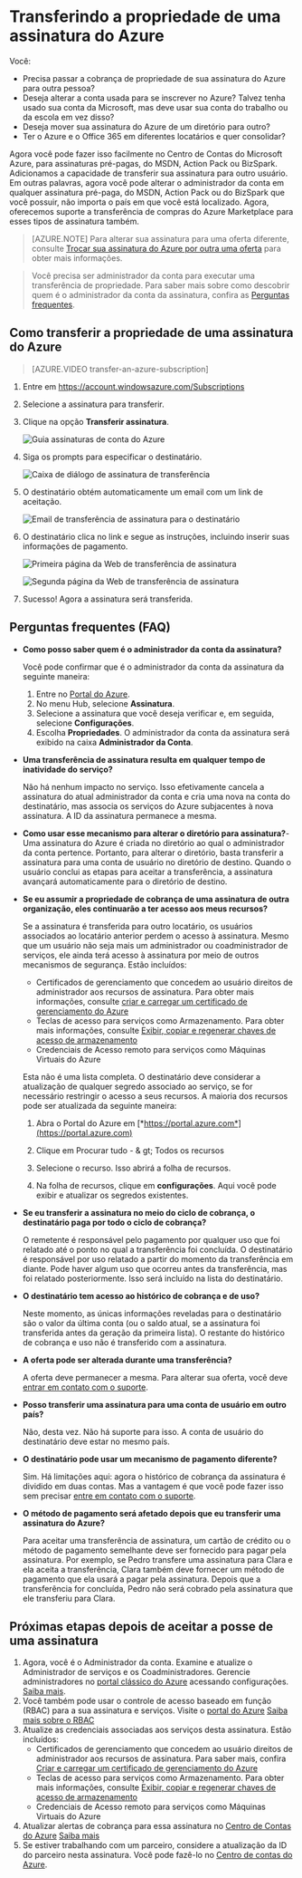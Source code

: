 <properties
   pageTitle="Transferindo a propriedade de uma assinatura do Azure | Microsoft Azure"
   description="Como transferir uma assinatura do Azure para outro usuário e algumas Perguntas Frequentes (FAQ) sobre o processo"
   services=""
   documentationCenter=""
   authors="genlin"
   manager="stevenpo"
   editor="n/a"
   tags="billing,top-support-issue"/>

<tags
   ms.service="billing"
   ms.workload="na"
   ms.tgt_pltfrm="na"
   ms.devlang="na"
   ms.topic="article"
   ms.date="07/21/2016"
   ms.author="genli"/>

# Transferindo a propriedade de uma assinatura do Azure

Você:

- Precisa passar a cobrança de propriedade de sua assinatura do Azure para outra pessoa?
- Deseja alterar a conta usada para se inscrever no Azure? Talvez tenha usado sua conta da Microsoft, mas deve usar sua conta do trabalho ou da escola em vez disso?
- Deseja mover sua assinatura do Azure de um diretório para outro?
- Ter o Azure e o Office 365 em diferentes locatários e quer consolidar?

Agora você pode fazer isso facilmente no Centro de Contas do Microsoft Azure, para assinaturas pré-pagas, do MSDN, Action Pack ou BizSpark. Adicionamos a capacidade de transferir sua assinatura para outro usuário. Em outras palavras, agora você pode alterar o administrador da conta em qualquer assinatura pré-paga, do MSDN, Action Pack ou do BizSpark que você possuir, não importa o país em que você está localizado. Agora, oferecemos suporte a transferência de compras do Azure Marketplace para esses tipos de assinatura também.

> [AZURE.NOTE]  Para alterar sua assinatura para uma oferta diferente, consulte [Trocar sua assinatura do Azure por outra uma oferta](billing-how-to-switch-azure-offer.md) para obter mais informações.

> Você precisa ser administrador da conta para executar uma transferência de propriedade. Para saber mais sobre como descobrir quem é o administrador da conta da assinatura, confira as [Perguntas frequentes](#faq).

## Como transferir a propriedade de uma assinatura do Azure

> [AZURE.VIDEO transfer-an-azure-subscription]

1.  Entre em <https://account.windowsazure.com/Subscriptions>

2.  Selecione a assinatura para transferir.

3.  Clique na opção **Transferir assinatura**.

    ![Guia assinaturas de conta do Azure](./media/billing-subscription-transfer/image1.png)

4.  Siga os prompts para especificar o destinatário.

    ![Caixa de diálogo de assinatura de transferência](./media/billing-subscription-transfer/image2.PNG)

5.  O destinatário obtém automaticamente um email com um link de aceitação.

    ![Email de transferência de assinatura para o destinatário](./media/billing-subscription-transfer/image3.png)

6.  O destinatário clica no link e segue as instruções, incluindo inserir suas informações de pagamento.

    ![Primeira página da Web de transferência de assinatura](./media/billing-subscription-transfer/image4.PNG)

    ![Segunda página da Web de transferência de assinatura](./media/billing-subscription-transfer/image5.PNG)

7. Sucesso! Agora a assinatura será transferida.

<a id="faq"></a>
## Perguntas frequentes (FAQ)

-   **Como posso saber quem é o administrador da conta da assinatura?**

    Você pode confirmar que é o administrador da conta da assinatura da seguinte maneira:

    1. Entre no [Portal do Azure](https://portal.azure.com).
    2. No menu Hub, selecione **Assinatura**.
    3. Selecione a assinatura que você deseja verificar e, em seguida, selecione **Configurações**.
    4. Escolha **Propriedades**. O administrador da conta da assinatura será exibido na caixa **Administrador da Conta**.

-   **Uma transferência de assinatura resulta em qualquer tempo de inatividade do serviço?**

    Não há nenhum impacto no serviço. Isso efetivamente cancela a assinatura do atual administrador da conta e cria uma nova na conta do destinatário, mas associa os serviços do Azure subjacentes à nova assinatura. A ID da assinatura permanece a mesma.

-   **Como usar esse mecanismo para alterar o diretório para assinatura?**-Uma assinatura do Azure é criada no diretório ao qual o administrador da conta pertence. Portanto, para alterar o diretório, basta transferir a assinatura para uma conta de usuário no diretório de destino. Quando o usuário conclui as etapas para aceitar a transferência, a assinatura avançará automaticamente para o diretório de destino.

-   **Se eu assumir a propriedade de cobrança de uma assinatura de outra organização, eles continuarão a ter acesso aos meus recursos?**

    Se a assinatura é transferida para outro locatário, os usuários associados ao locatário anterior perdem o acesso à assinatura. Mesmo que um usuário não seja mais um administrador ou coadministrador de serviços, ele ainda terá acesso à assinatura por meio de outros mecanismos de segurança. Estão incluídos:
    - Certificados de gerenciamento que concedem ao usuário direitos de administrador aos recursos de assinatura. Para obter mais informações, consulte [criar e carregar um certificado de gerenciamento do Azure](https://msdn.microsoft.com/library/azure/gg551722.aspx)
    -	Teclas de acesso para serviços como Armazenamento. Para obter mais informações, consulte [Exibir, copiar e regenerar chaves de acesso de armazenamento](storage-create-storage-account.md#view-copy-and-regenerate-storage-access-keys)
    -	Credenciais de Acesso remoto para serviços como Máquinas Virtuais do Azure

    Esta não é uma lista completa. O destinatário deve considerar a atualização de qualquer segredo associado ao serviço, se for necessário restringir o acesso a seus recursos. A maioria dos recursos pode ser atualizada da seguinte maneira:

    1.   Abra o Portal do Azure em [*https://portal.azure.com*](https://portal.azure.com)

    2.    Clique em Procurar tudo - & gt; Todos os recursos

    3.    Selecione o recurso. Isso abrirá a folha de recursos.

    4.    Na folha de recursos, clique em **configurações**. Aqui você pode exibir e atualizar os segredos existentes.


-   **Se eu transferir a assinatura no meio do ciclo de cobrança, o destinatário paga por todo o ciclo de cobrança?**

    O remetente é responsável pelo pagamento por qualquer uso que foi relatado até o ponto no qual a transferência foi concluída. O destinatário é responsável por uso relatado a partir do momento da transferência em diante. Pode haver algum uso que ocorreu antes da transferência, mas foi relatado posteriormente. Isso será incluído na lista do destinatário.

-   **O destinatário tem acesso ao histórico de cobrança e de uso?**

    Neste momento, as únicas informações reveladas para o destinatário são o valor da última conta (ou o saldo atual, se a assinatura foi transferida antes da geração da primeira lista). O restante do histórico de cobrança e uso não é transferido com a assinatura.

-   **A oferta pode ser alterada durante uma transferência?**

    A oferta deve permanecer a mesma. Para alterar sua oferta, você deve [entrar em contato com o suporte](http://go.microsoft.com/fwlink/?LinkID=619338).

-   **Posso transferir uma assinatura para uma conta de usuário em outro país?**

    Não, desta vez. Não há suporte para isso. A conta de usuário do destinatário deve estar no mesmo país.

-   **O destinatário pode usar um mecanismo de pagamento diferente?**

    Sim. Há limitações aqui: agora o histórico de cobrança da assinatura é dividido em duas contas. Mas a vantagem é que você pode fazer isso sem precisar [entre em contato com o suporte](http://go.microsoft.com/fwlink/?LinkID=619338).

-   **O método de pagamento será afetado depois que eu transferir uma assinatura do Azure?**

    Para aceitar uma transferência de assinatura, um cartão de crédito ou o método de pagamento semelhante deve ser fornecido para pagar pela assinatura. Por exemplo, se Pedro transfere uma assinatura para Clara e ela aceita a transferência, Clara também deve fornecer um método de pagamento que ela usará a pagar pela assinatura. Depois que a transferência for concluída, Pedro não será cobrado pela assinatura que ele transferiu para Clara.

## Próximas etapas depois de aceitar a posse de uma assinatura

1. Agora, você é o Administrador da conta. Examine e atualize o Administrador de serviços e os Coadministradores. Gerencie administradores no [portal clássico do Azure](https://manage.windowsazure.com) acessando configurações. [Saiba mais](http://go.microsoft.com/fwlink/?LinkID=533293).
2. Você também pode usar o controle de acesso baseado em função (RBAC) para a sua assinatura e serviços. Visite o [portal do Azure](https://portal.azure.com) [Saiba mais sobre o RBAC](http://go.microsoft.com/fwlink/?LinkID=544802)
3. Atualize as credenciais associadas aos serviços desta assinatura. Estão incluídos:
    - Certificados de gerenciamento que concedem ao usuário direitos de administrador aos recursos de assinatura. Para saber mais, confira [Criar e carregar um certificado de gerenciamento do Azure](https://msdn.microsoft.com/library/azure/gg551722.aspx)
    -	Teclas de acesso para serviços como Armazenamento. Para obter mais informações, consulte [Exibir, copiar e regenerar chaves de acesso de armazenamento](storage-create-storage-account.md#view-copy-and-regenerate-storage-access-keys)
    -	Credenciais de Acesso remoto para serviços como Máquinas Virtuais do Azure
4. Atualizar alertas de cobrança para essa assinatura no [Centro de Contas do Azure](https://account.windowsazure.com/Subscriptions) [Saiba mais](http://go.microsoft.com/fwlink/?LinkID=533292)
5. 	Se estiver trabalhando com um parceiro, considere a atualização da ID do parceiro nesta assinatura. Você pode fazê-lo no [Centro de contas do Azure](https://account.windowsazure.com/Subscriptions).

<!---HONumber=AcomDC_0727_2016-->